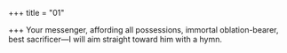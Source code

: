 +++
title = "01"

+++
Your messenger, affording all possessions, immortal oblation-bearer, best sacrificer—I will aim straight toward him with a hymn.
